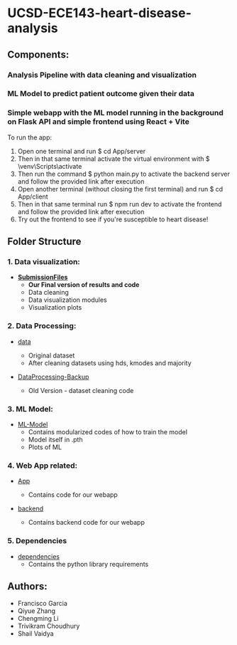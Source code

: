 # UCSD-ECE143-heart-disease-analysis
## Components:
### Analysis Pipeline with data cleaning and visualization
### ML Model to predict patient outcome given their data
### Simple webapp with the ML model running in the background on Flask API and simple frontend using React + Vite

To run the app:
1) Open one terminal and run $ cd App/server
2) Then in that same terminal activate the virtual environment with $ \venv\Scripts\activate
3) Then run the command $ python main.py to activate the backend server and follow the provided link after execution
4) Open another terminal (without closing the first terminal) and run $ cd App/client
5) Then in that same terminal run $ npm run dev to activate the frontend and follow the provided link after execution
6) Try out the frontend to see if you're susceptible to heart disease!


## Folder Structure
### 1. Data visualization:
- **[SubmissionFiles](./SubmissionFiles-Final-Version/)**  
    - **Our Final version of results and code**
    - Data cleaning
    - Data visualization modules 
    - Visualization plots

### 2. Data Processing:
- [data](./data/)  
    - Original dataset
    - After cleaning datasets using hds, kmodes and majority

- [DataProcessing-Backup](./DataProcessing-Backup/)  
    - Old Version - dataset cleaning code 

### 3. ML Model:  
- [ML-Model](./ML-Model/)  
    - Contains modularized codes of how to train the model
    - Model itself in .pth
    - Plots of ML 

### 4. Web App related:  
- [App](./App/)  
    - Contains code for our webapp  

- [backend](./backend/)  
    - Contains backend code for our webapp  


### 5. Dependencies
- [dependencies](./dependencies/)  
    - Contains the python library requirements 


## Authors:
- Francisco Garcia
- Qiyue Zhang
- Chengming Li
- Trivikram Choudhury
- Shail Vaidya


